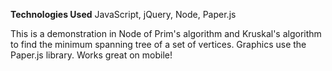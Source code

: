 **Technologies Used** JavaScript, jQuery, Node, Paper.js

This is a demonstration in Node of Prim's algorithm and Kruskal's algorithm to find the minimum spanning tree of a set of vertices. Graphics use the Paper.js library. Works great on mobile!
